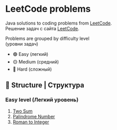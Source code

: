 # LeetCode problems

Java solutions to coding problems from [LeetCode](https://leetcode.com/).  
Решение задач с сайта [LeetCode](https://leetcode.com/).

Problems are grouped by difficulty level  
(уровни задач)

- 🟢 Easy (легкий)
- 🟡 Medium (средний)
- 🔴 Hard (сложный)
  
  
## 📁 Structure | Структура

### Easy level (Легкий уровень)
1. [Two Sum](https://github.com/DariaPolubenko/leetcode-problems/tree/main/src/main/java/leetcode/easy/two_sum)
2. [Palindrome Number](https://github.com/DariaPolubenko/leetcode-problems/tree/main/src/main/java/leetcode/easy/palindrome_number)
3. [Roman to Integer](https://github.com/DariaPolubenko/leetcode-problems/tree/main/src/main/java/leetcode/easy/roman_to_integer)


